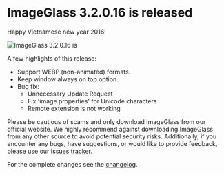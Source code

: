 # ImageGlass 3.2.0.16 is released

Happy Vietnamese new year 2016!

![ImageGlass 3.2.0.16 is](https://cloud.githubusercontent.com/assets/3154213/12851190/7e0a583a-cc63-11e5-8627-9b9ef483b9d8.png)

A few highlights of this release:

- Support WEBP (non-animated) formats.
- Keep window always on top option.
- Bug fix:
  + Unnecessary Update Request
  + Fix 'image properties' for Unicode characters
  + Remote extension is not working

Please be cautious of scams and only download ImageGlass from our official website. We highly recommend against downloading ImageGlass from any other source to avoid potential security risks. Additionally, if you encounter any bugs, have suggestions, or would like to provide feedback, please use our [Issues tracker](https://github.com/d2phap/ImageGlass/issues).

For the complete changes see the [changelog](https://github.com/d2phap/ImageGlass/releases/tag/3.2.0.16).
